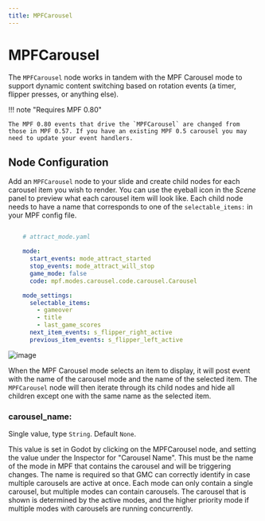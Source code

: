 ```yaml
---
title: MPFCarousel
---
```


# MPFCarousel

The `MPFCarousel` node works in tandem with the MPF Carousel mode to support dynamic content switching based on rotation events (a timer, flipper presses, or anything else).

!!! note "Requires MPF 0.80"

    The MPF 0.80 events that drive the `MPFCarousel` are changed from those in MPF 0.57. If you have an existing MPF 0.5 carousel you may need to update your event handlers.

## Node Configuration

Add an `MPFCarousel` node to your slide and create child nodes for each carousel item you wish to render. You can use the eyeball icon in the *Scene* panel to preview what each carousel item will look like. Each child node needs to have a name that corresponds to one of the `selectable_items:` in your MPF config file.

``` yaml

    # attract_mode.yaml

    mode:
      start_events: mode_attract_started
      stop_events: mode_attract_will_stop
      game_mode: false
      code: mpf.modes.carousel.code.carousel.Carousel

    mode_settings:
      selectable_items:
        - gameover
        - title
        - last_game_scores
      next_item_events: s_flipper_right_active
      previous_item_events: s_flipper_left_active
```

![image](../images/carousel_children.png)

When the MPF Carousel mode selects an item to display, it will post event with the name of the carousel mode and the name of the selected item. The `MPFCarousel` node will then iterate through its child nodes and hide all children except one with the same name as the selected item.

### carousel_name:

Single value, type `String`. Default `None`.

This value is set in Godot by clicking on the MPFCarousel node, and setting the value under the Inspector for "Carousel Name". This must be the name of the mode in MPF that contains the carousel and will be triggering changes. The name is required so that GMC can correctly identify in case multiple carousels are active at once. Each mode can only contain a single carousel, but multiple modes can contain carousels. The carousel that is shown is determined by the active modes, and the higher priority mode if multiple modes with carousels are running concurrently.
